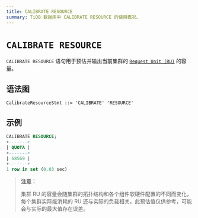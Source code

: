 ```yaml
---
title: CALIBRATE RESOURCE
summary: TiDB 数据库中 CALIBRATE RESOURCE 的使用概况。
---
```


# `CALIBRATE RESOURCE`

`CALIBRATE RESOURCE` 语句用于预估并输出当前集群的 [`Request Unit (RU)`](/tidb-resource-control#什么是-request-unit-ru) 的容量。

## 语法图

```ebnf+diagram
CalibrateResourceStmt ::= 'CALIBRATE' 'RESOURCE'
``` 

## 示例

```sql
CALIBRATE RESOURCE;
+-------+
| QUOTA |
+-------+
| 68569 |
+-------+
1 row in set (0.03 sec)
```

> **注意：**
>
> 集群 RU 的容量会随集群的拓扑结构和各个组件软硬件配置的不同而变化，每个集群实际能消耗的 RU 还与实际的负载相关。此预估值仅供参考，可能会与实际的最大值存在误差。
